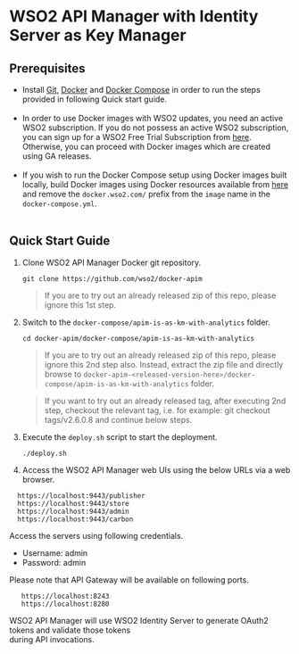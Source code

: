 # WSO2 API Manager with Identity Server as Key Manager

## Prerequisites

 * Install [Git](https://git-scm.com/book/en/v2/Getting-Started-Installing-Git), [Docker](https://www.docker.com/get-docker) and [Docker Compose](https://docs.docker.com/compose/install/#install-compose)
   in order to run the steps provided in following Quick start guide. <br><br>
 * In order to use Docker images with WSO2 updates, you need an active WSO2 subscription. If you do not possess an active WSO2
   subscription, you can sign up for a WSO2 Free Trial Subscription from [here](https://wso2.com/free-trial-subscription).
   Otherwise, you can proceed with Docker images which are created using GA releases.<br><br>
 * If you wish to run the Docker Compose setup using Docker images built locally, build Docker images using Docker resources available from [here](../../dockerfiles/) and remove the `docker.wso2.com/` prefix from the `image` name in the `docker-compose.yml`. <br><br>
    
## Quick Start Guide

1. Clone WSO2 API Manager Docker git repository.

    ```
    git clone https://github.com/wso2/docker-apim
    ```
    
    > If you are to try out an already released zip of this repo, please ignore this 1st step. 

2. Switch to the `docker-compose/apim-is-as-km-with-analytics` folder.

    ```
    cd docker-apim/docker-compose/apim-is-as-km-with-analytics
    ```
    
    > If you are to try out an already released zip of this repo, please ignore this 2nd step also. 
     Instead, extract the zip file and directly browse to `docker-apim-<released-version-here>/docker-compose/apim-is-as-km-with-analytics` folder. 
     
    > If you want to try out an already released tag, after executing 2nd step, checkout the relevant tag, 
     i.e. for example: git checkout tags/v2.6.0.8 and continue below steps.

3. Execute the `deploy.sh` script to start the deployment.

     ```
     ./deploy.sh
     ```

4. Access the WSO2 API Manager web UIs using the below URLs via a web browser.

 ```
   https://localhost:9443/publisher
   https://localhost:9443/store
   https://localhost:9443/admin
   https://localhost:9443/carbon
 ```
 
 Access the servers using following credentials.
    
 * Username: admin <br>
 * Password: admin
 
 Please note that API Gateway will be available on following ports.
 
 ```
    https://localhost:8243
    https://localhost:8280
 ```

 WSO2 API Manager will use WSO2 Identity Server to generate OAuth2 tokens and validate those tokens <br> during API invocations.
 